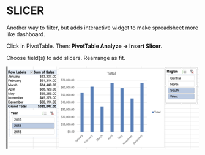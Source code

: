 # SLICER

Another way to filter, but adds interactive widget to make spreadsheet more like dashboard.

Click in PivotTable. Then: **PivotTable Analyze &rarr; Insert Slicer**.

Choose field(s) to add slicers. Rearrange as fit.

![PivotTable Slicer](/assets/pivottable-slicer.png)
